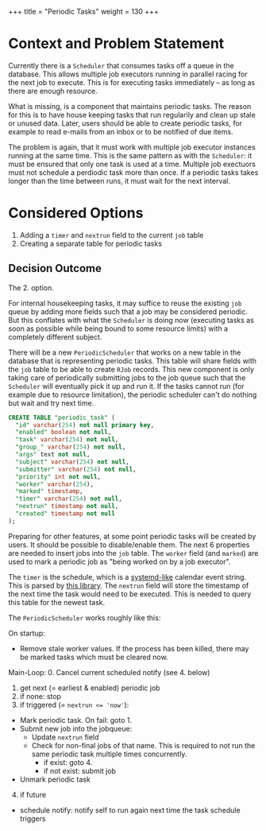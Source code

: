 +++
title = "Periodic Tasks"
weight = 130
+++

# Context and Problem Statement

Currently there is a `Scheduler` that consumes tasks off a queue in
the database. This allows multiple job executors running in parallel
racing for the next job to execute. This is for executing tasks
immediately – as long as there are enough resource.

What is missing, is a component that maintains periodic tasks. The
reason for this is to have house keeping tasks that run regularily and
clean up stale or unused data. Later, users should be able to create
periodic tasks, for example to read e-mails from an inbox or to be
notified of due items.

The problem is again, that it must work with multiple job executor
instances running at the same time. This is the same pattern as with
the `Scheduler`: it must be ensured that only one task is used at a
time. Multiple job exectuors must not schedule a perdiodic task more
than once. If a periodic tasks takes longer than the time between
runs, it must wait for the next interval.


# Considered Options

1. Adding a `timer` and `nextrun` field to the current `job` table
2. Creating a separate table for periodic tasks

## Decision Outcome

The 2. option.

For internal housekeeping tasks, it may suffice to reuse the existing
`job` queue by adding more fields such that a job may be considered
periodic. But this conflates with what the `Scheduler` is doing now
(executing tasks as soon as possible while being bound to some
resource limits) with a completely different subject.

There will be a new `PeriodicScheduler` that works on a new table in
the database that is representing periodic tasks. This table will
share fields with the `job` table to be able to create `RJob` records.
This new component is only taking care of periodically submitting jobs
to the job queue such that the `Scheduler` will eventually pick it up
and run it. If the tasks cannot run (for example due to resource
limitation), the periodic scheduler can't do nothing but wait and try
next time.

```sql
CREATE TABLE "periodic_task" (
  "id" varchar(254) not null primary key,
  "enabled" boolean not null,
  "task" varchar(254) not null,
  "group_" varchar(254) not null,
  "args" text not null,
  "subject" varchar(254) not null,
  "submitter" varchar(254) not null,
  "priority" int not null,
  "worker" varchar(254),
  "marked" timestamp,
  "timer" varchar(254) not null,
  "nextrun" timestamp not null,
  "created" timestamp not null
);
```

Preparing for other features, at some point periodic tasks will be
created by users. It should be possible to disable/enable them. The
next 6 properties are needed to insert jobs into the `job` table. The
`worker` field (and `marked`) are used to mark a periodic job as
"being worked on by a job executor".

The `timer` is the schedule, which is a
[systemd-like](https://man7.org/linux/man-pages/man7/systemd.time.7.html#CALENDAR_EVENTS)
calendar event string. This is parsed by [this
library](https://github.com/eikek/calev). The `nextrun` field will
store the timestamp of the next time the task would need to be
executed. This is needed to query this table for the newest task.

The `PeriodicScheduler` works roughly like this:

On startup:
- Remove stale worker values. If the process has been killed, there
  may be marked tasks which must be cleared now.

Main-Loop:
0. Cancel current scheduled notify (see 4. below)
1. get next (= earliest & enabled) periodic job
2. if none: stop
3. if triggered (= `nextrun <= 'now'`):
  - Mark periodic task. On fail: goto 1.
  - Submit new job into the jobqueue:
    - Update `nextrun` field
    - Check for non-final jobs of that name. This is required to not
      run the same periodic task multiple times concurrently.
      - if exist: goto 4.
      - if not exist: submit job
  - Unmark periodic task
4. if future
  - schedule notify: notify self to run again next time the task
    schedule triggers
